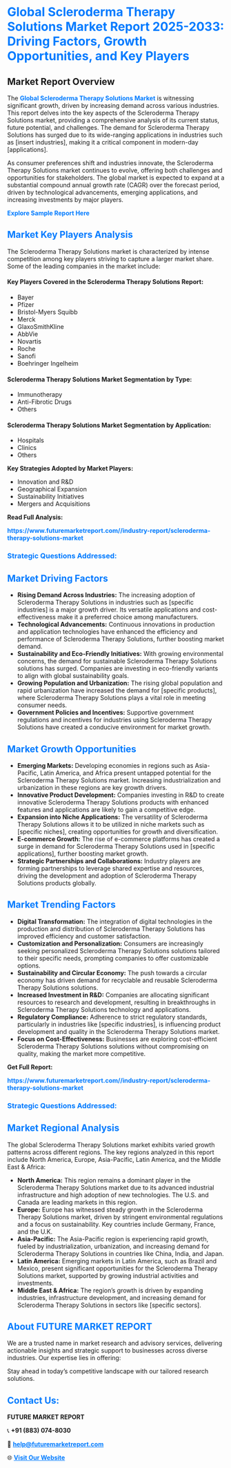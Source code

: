<h1 style="color: #007BFF;">Global Scleroderma Therapy Solutions Market Report 2025-2033: Driving Factors, Growth Opportunities, and Key Players</h1>

<section id="overview">
<h2>Market Report Overview</h2>
<p>The <a href="https://www.futuremarketreport.com//industry-report/scleroderma-therapy-solutions-market" style="color: #007BFF; text-decoration: none;"><strong>Global Scleroderma Therapy Solutions Market</strong></a> is witnessing significant growth, driven by increasing demand across various industries. This report delves into the key aspects of the Scleroderma Therapy Solutions market, providing a comprehensive analysis of its current status, future potential, and challenges. The demand for Scleroderma Therapy Solutions has surged due to its wide-ranging applications in industries such as [insert industries], making it a critical component in modern-day [applications].</p>
<p>As consumer preferences shift and industries innovate, the Scleroderma Therapy Solutions market continues to evolve, offering both challenges and opportunities for stakeholders. The global market is expected to expand at a substantial compound annual growth rate (CAGR) over the forecast period, driven by technological advancements, emerging applications, and increasing investments by major players.</p>
</section>

<section id="overview">
<p><a href="https://www.futuremarketreport.com//request-sample/reportId=79929" style="color: #007BFF; text-decoration: none;"><strong>Explore Sample Report Here</strong></a></p>
</section>

<section id="key-players">
<h2 style="color: #007BFF;">Market Key Players Analysis</h2>
<p>The Scleroderma Therapy Solutions market is characterized by intense competition among key players striving to capture a larger market share. Some of the leading companies in the market include:</p>
<h4>Key Players Covered in the Scleroderma Therapy Solutions Report:</h4>
<ul><li>Bayer</li><li>Pfizer</li><li>Bristol-Myers Squibb</li><li>Merck</li><li>GlaxoSmithKline</li><li>AbbVie</li><li>Novartis</li><li>Roche</li><li>Sanofi</li><li>Boehringer Ingelheim</li></ul>
<h4>Scleroderma Therapy Solutions Market Segmentation by Type:</h4>
<ul><li>Immunotherapy</li><li>Anti-Fibrotic Drugs</li><li>Others</li></ul>

<h4>Scleroderma Therapy Solutions Market Segmentation by Application:</h4>
<ul><li>Hospitals</li><li>Clinics</li><li>Others</li></ul>
<p><strong>Key Strategies Adopted by Market Players:</strong></p>
<ul>
<li>Innovation and R&D</li>
<li>Geographical Expansion</li>
<li>Sustainability Initiatives</li>
<li>Mergers and Acquisitions</li>
</ul>
</section>

<section>
<p><strong>Read Full Analysis: </strong></p><a href="https://www.futuremarketreport.com//industry-report/scleroderma-therapy-solutions-market" style="color: #007BFF; text-decoration: none;"><strong>https://www.futuremarketreport.com//industry-report/scleroderma-therapy-solutions-market</strong></a>
<h3 style="color: #007BFF;">Strategic Questions Addressed:</h3>
</section>

<section id="driving-factors">
<h2 style="color: #007BFF;">Market Driving Factors</h2>
<ul>
<li><strong>Rising Demand Across Industries:</strong> The increasing adoption of Scleroderma Therapy Solutions in industries such as [specific industries] is a major growth driver. Its versatile applications and cost-effectiveness make it a preferred choice among manufacturers.</li>
<li><strong>Technological Advancements:</strong> Continuous innovations in production and application technologies have enhanced the efficiency and performance of Scleroderma Therapy Solutions, further boosting market demand.</li>
<li><strong>Sustainability and Eco-Friendly Initiatives:</strong> With growing environmental concerns, the demand for sustainable Scleroderma Therapy Solutions solutions has surged. Companies are investing in eco-friendly variants to align with global sustainability goals.</li>
<li><strong>Growing Population and Urbanization:</strong> The rising global population and rapid urbanization have increased the demand for [specific products], where Scleroderma Therapy Solutions plays a vital role in meeting consumer needs.</li>
<li><strong>Government Policies and Incentives:</strong> Supportive government regulations and incentives for industries using Scleroderma Therapy Solutions have created a conducive environment for market growth.</li>
</ul>
</section>

<section id="growth-opportunities">
<h2 style="color: #007BFF;">Market Growth Opportunities</h2>
<ul>
<li><strong>Emerging Markets:</strong> Developing economies in regions such as Asia-Pacific, Latin America, and Africa present untapped potential for the Scleroderma Therapy Solutions market. Increasing industrialization and urbanization in these regions are key growth drivers.</li>
<li><strong>Innovative Product Development:</strong> Companies investing in R&D to create innovative Scleroderma Therapy Solutions products with enhanced features and applications are likely to gain a competitive edge.</li>
<li><strong>Expansion into Niche Applications:</strong> The versatility of Scleroderma Therapy Solutions allows it to be utilized in niche markets such as [specific niches], creating opportunities for growth and diversification.</li>
<li><strong>E-commerce Growth:</strong> The rise of e-commerce platforms has created a surge in demand for Scleroderma Therapy Solutions used in [specific applications], further boosting market growth.</li>
<li><strong>Strategic Partnerships and Collaborations:</strong> Industry players are forming partnerships to leverage shared expertise and resources, driving the development and adoption of Scleroderma Therapy Solutions products globally.</li>
</ul>
</section>

<section id="trending-factors">
<h2 style="color: #007BFF;">Market Trending Factors</h2>
<ul>
<li><strong>Digital Transformation:</strong> The integration of digital technologies in the production and distribution of Scleroderma Therapy Solutions has improved efficiency and customer satisfaction.</li>
<li><strong>Customization and Personalization:</strong> Consumers are increasingly seeking personalized Scleroderma Therapy Solutions solutions tailored to their specific needs, prompting companies to offer customizable options.</li>
<li><strong>Sustainability and Circular Economy:</strong> The push towards a circular economy has driven demand for recyclable and reusable Scleroderma Therapy Solutions solutions.</li>
<li><strong>Increased Investment in R&D:</strong> Companies are allocating significant resources to research and development, resulting in breakthroughs in Scleroderma Therapy Solutions technology and applications.</li>
<li><strong>Regulatory Compliance:</strong> Adherence to strict regulatory standards, particularly in industries like [specific industries], is influencing product development and quality in the Scleroderma Therapy Solutions market.</li>
<li><strong>Focus on Cost-Effectiveness:</strong> Businesses are exploring cost-efficient Scleroderma Therapy Solutions solutions without compromising on quality, making the market more competitive.</li>
</ul>
</section>

<section>
<p><strong>Get Full Report: </strong></p><a href="https://www.futuremarketreport.com//industry-report/scleroderma-therapy-solutions-market" style="color: #007BFF; text-decoration: none;"><strong>https://www.futuremarketreport.com//industry-report/scleroderma-therapy-solutions-market</strong></a>
<h3 style="color: #007BFF;">Strategic Questions Addressed:</h3>
</section>


<section id="regional-analysis">
<h2 style="color: #007BFF;">Market Regional Analysis</h2>
<p>The global Scleroderma Therapy Solutions market exhibits varied growth patterns across different regions. The key regions analyzed in this report include North America, Europe, Asia-Pacific, Latin America, and the Middle East & Africa:</p>
<ul>
<li><strong>North America:</strong> This region remains a dominant player in the Scleroderma Therapy Solutions market due to its advanced industrial infrastructure and high adoption of new technologies. The U.S. and Canada are leading markets in this region.</li>
<li><strong>Europe:</strong> Europe has witnessed steady growth in the Scleroderma Therapy Solutions market, driven by stringent environmental regulations and a focus on sustainability. Key countries include Germany, France, and the U.K.</li>
<li><strong>Asia-Pacific:</strong> The Asia-Pacific region is experiencing rapid growth, fueled by industrialization, urbanization, and increasing demand for Scleroderma Therapy Solutions in countries like China, India, and Japan.</li>
<li><strong>Latin America:</strong> Emerging markets in Latin America, such as Brazil and Mexico, present significant opportunities for the Scleroderma Therapy Solutions market, supported by growing industrial activities and investments.</li>
<li><strong>Middle East & Africa:</strong> The region’s growth is driven by expanding industries, infrastructure development, and increasing demand for Scleroderma Therapy Solutions in sectors like [specific sectors].</li>
</ul>
</section>

<footer>
<h2 style="color: #007BFF;">About FUTURE MARKET REPORT</h2>
<p>We are a trusted name in market research and advisory services, delivering actionable insights and strategic support to businesses across diverse industries. Our expertise lies in offering:</p>

<p>Stay ahead in today’s competitive landscape with our tailored research solutions.</p>

<h2 style="color: #007BFF;">Contact Us:</h2>
<p><strong>FUTURE MARKET REPORT</strong></p>
<p>📞 <strong>+91 (883) 074-8030</strong></p>
<p>📧 <strong><a href="mailto:help@futuremarketreport.com" style="color: #007BFF;">help@futuremarketreport.com</a></strong></p>
<p>🌐 <strong><a href="https://www.futuremarketreport.com/" style="color: #007BFF;">Visit Our Website</a></strong></p>
</footer>